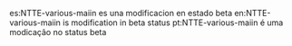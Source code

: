 es:NTTE-various-maiin es una modificacion en estado beta
en:NTTE-various-maiin is modification in beta status
pt:NTTE-various-maiin é uma modicação no status beta

